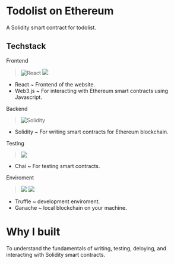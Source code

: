 # Todolist on Ethereum

A Solidity smart contract for todolist.

## Techstack

Frontend

> <img alt="React" src="https://img.shields.io/badge/-React-blue" /> <img src="https://img.shields.io/badge/-Web3.js-yellow" />

- React ~ Frontend of the website.
- Web3.js ~ For interacting with Ethereum smart contracts using Javascript.

Backend

> <img alt="Solidity" src="https://img.shields.io/badge/-Solidity-lightgrey" />

- Solidity ~ For writing smart contracts for Ethereum blockchain.

Testing

> <img src="https://img.shields.io/badge/-Chai-brown" />

- Chai ~ For testing smart contracts.

Enviroment

> <img src="https://img.shields.io/badge/-Truffle-green" /> <img src="https://img.shields.io/badge/-Ganache-yellowgreen" />

- Truffle ~ development enviroment.
- Ganache ~ local blockchain on your machine.

# Why I built

To understand the fundamentals of writing, testing, deloying, and interacting with Solidity smart contracts.
